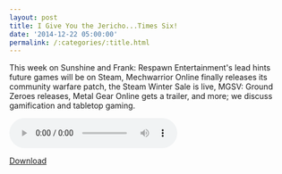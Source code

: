 ```yaml
---
layout: post
title: I Give You the Jericho...Times Six!
date: '2014-12-22 05:00:00'
permalink: /:categories/:title.html
---
```


This week on Sunshine and Frank: Respawn Entertainment's lead hints future games will be on Steam, Mechwarrior Online finally releases its community warfare patch, the Steam Winter Sale is live, MGSV: Ground  Zeroes releases, Metal Gear Online gets a trailer, and more; we discuss gamification and tabletop gaming.

<audio controls>
  <source src="http://files.podcast.geeksinprogress.com/files/podcasts/1/s01e26_IGiveYouTheJericho.mp3" 	type="audio/mpeg">
</audio>

[Download](http://files.podcast.geeksinprogress.com/files/podcasts/1/s01e26_IGiveYouTheJericho.mp3)
